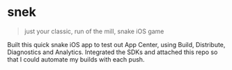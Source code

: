 # snek
> just your classic, run of the mill, snake iOS game

Built this quick snake iOS app to test out App Center, using Build, Distribute, Diagnostics and Analytics.
Integrated the SDKs and attached this repo so that I could automate my builds with each push.
